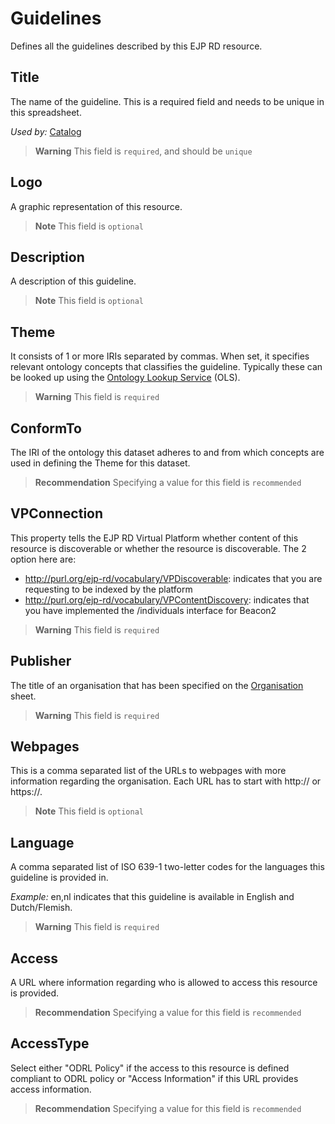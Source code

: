 # Guidelines
Defines all the guidelines described by this EJP RD resource.

## Title
The name of the guideline. This is a required field and needs to be unique in this spreadsheet.

*Used by:*
[Catalog](Catalog.md)
> **Warning** This field is `required`, and should be `unique`

## Logo
A graphic representation of this resource.
> **Note** This field is `optional`

## Description
A description of this guideline.
> **Note** This field is `optional`


## Theme
It consists of 1 or more IRIs separated by commas. When set, it specifies relevant ontology concepts
that classifies the guideline. Typically these can be looked up using the [Ontology Lookup Service](https://www.ebi.ac.uk/ols/index) (OLS).
> **Warning** This field is `required`

## ConformTo
The IRI of the ontology this dataset adheres to and from which concepts are used in defining the Theme for this dataset.
> **Recommendation** Specifying a value for this field is `recommended`

## VPConnection
This property tells the EJP RD Virtual Platform whether content of this resource is discoverable or whether
the resource is discoverable. The 2 option here are:

- http://purl.org/ejp-rd/vocabulary/VPDiscoverable: indicates that you are requesting to be indexed by the platform
- http://purl.org/ejp-rd/vocabulary/VPContentDiscovery: indicates that you have implemented the /individuals interface for Beacon2
> **Warning** This field is `required`

## Publisher
The title of an organisation that has been specified on the [Organisation](Organisation.md) sheet.
> **Warning** This field is `required`

## Webpages
This is a comma separated list of the URLs to webpages with more information regarding the organisation. Each URL has to
start with http:// or https://.
> **Note** This field is `optional`

## Language
A comma separated list of ISO 639-1 two-letter codes for the languages this guideline is provided in.

*Example:*
en,nl indicates that this guideline is available in English and Dutch/Flemish.

> **Warning** This field is `required`

## Access
A URL where information regarding who is allowed to access this resource is provided.

> **Recommendation** Specifying a value for this field is `recommended`

## AccessType
Select either "ODRL Policy" if the access to this resource is defined compliant to ODRL policy or "Access Information" if
this URL provides access information.

> **Recommendation** Specifying a value for this field is `recommended`